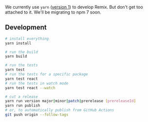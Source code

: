 We currently use `yarn` ([version 1](https://classic.yarnpkg.com/lang/en/)) to
develop Remix. But don't get too attached to it.  We'll be migrating to npm 7
soon.

## Development

```bash
# install everything
yarn install

# run the build
yarn build

# run the tests
yarn test
# run the tests for a specific package
yarn test react
# run the tests in watch mode
yarn test react --watch

# cut a release
yarn run version major|minor|patch|prerelease [prereleaseId]
yarn run publish
# or, to automatically publish from GitHub Actions
git push origin --follow-tags
```

